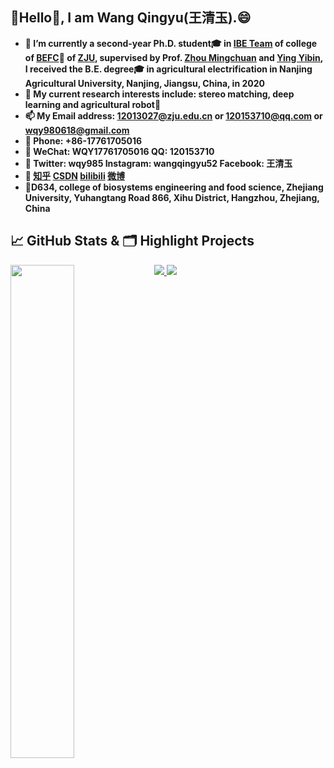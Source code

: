 

## 👋Hello🙂, I am Wang Qingyu(王清玉).😄


- **🔭 I’m currently a second-year Ph.D. student🎓 in [IBE Team](http://ibe.zju.edu.cn/index.html) of college of [BEFC](http://www.caefs.zju.edu.cn/english/)🚜  of [ZJU](https://www.zju.edu.cn/), supervised by Prof. [Zhou Mingchuan](https://github.com/zhoushuai123) and [Ying Yibin](https://person.zju.edu.cn/0089059), I received the B.E. degree🎓 in agricultural electrification in Nanjing Agricultural University, Nanjing, Jiangsu, China, in 2020**
- **🌱 My current research interests include: stereo matching, deep learning and agricultural robot🤖**
- **📫 My Email address: 12013027@zju.edu.cn or 120153710@qq.com or wqy980618@gmail.com**
- **📱 Phone: +86-17761705016**
- **💬 WeChat: WQY17761705016 QQ: 120153710**
- **🙋 Twitter: wqy985 Instagram: wangqingyu52 Facebook: 王清玉** 
- **👀 [知乎](https://www.zhihu.com/people/wqy-20-44) [CSDN](https://blog.csdn.net/qq_38436082?spm=1000.2115.3001.5343) [bilibili](https://space.bilibili.com/183915820) [微博](https://weibo.com/7082106592/profile?rightmod=1&wvr=6&mod=personinfo&is_all=1)**
- **📍D634, college of biosystems engineering and food science, Zhejiang University, Yuhangtang Road 866, Xihu District, Hangzhou, Zhejiang, China**

## &#x1f4c8; GitHub Stats & 🗂️ Highlight Projects

<a href="https://github.com/wangqingyu985">
    <img align="left" width="45%" src="https://github-readme-stats.vercel.app/api?username=wangqingyu985&theme=nightowl&show_icons=true" />
</a>

<a href="https://github.com/wangqingyu985/Stereo_Matching">
  <img src="https://github-readme-stats.vercel.app/api/pin/?username=wangqingyu985&repo=Stereo_Matching&theme=tokyonight&show_icons=true" />
</a>

<a href="https://github.com/wangqingyu985/SLAM">
  <img src="https://github-readme-stats.vercel.app/api/pin/?username=wangqingyu985&repo=SLAM&theme=tokyonight&show_icons=true" />
</a>







